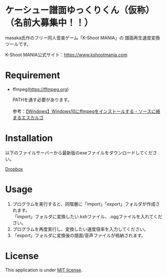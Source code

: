# ケーシュー譜面ゆっくりくん（仮称）（名前大募集中！！）
masaka氏作のフリー同人音楽ゲーム「K-Shoot MANIA」の
譜面再生速度変換ツールです。

K-Shoot MANIA公式サイト：https://www.kshootmania.com

# Requirement

* ffmpeg(https://ffmpeg.org)

  PATHを通す必要があります。
  <br><br>
  参考：[【Windows】Windows10にffmpegをインストールする - ソースに絡まるエスカルゴ](https://rikoubou.hatenablog.com/entry/2019/11/07/144533)


# Installation

以下のファイルサーバーから最新版のexeファイルをダウンロードしてください。

[Dropbox](https://www.dropbox.com/sh/fajyymu0g3693xk/AACvZY0ozAQMb7VDGsvD1q6wa?dl=0)

# Usage
1. プログラムを実行すると、同階層に「import」「export」フォルダが作成されます。<br>「import」フォルダに変換したい.kshファイル、.oggファイルを入れてください。
1. プログラムを再度実行し、変換したい速度倍率を入力してください。
1. 「export」フォルダに変換後の譜面/音声ファイルが格納されます。

# License

This application is under [MIT license](https://en.wikipedia.org/wiki/MIT_License).
